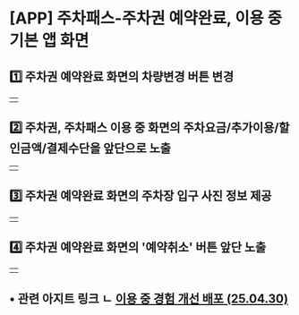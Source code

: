 # [APP] 주차패스-주차권 예약완료, 이용 중 기본 앱 화면

**1️⃣ 주차권 예약완료 화면의 차량변경 버튼 변경**
-------------------------------

|  |
| --- |
|  |

**2️⃣ 주차권, 주차패스 이용 중 화면의 주차요금/추가이용/할인금액/결제수단을 앞단으로 노출**
-------------------------------------------------------

|  |
| --- |
|  |

**3️⃣ 주차권 예약완료 화면의 주차장 입구 사진 정보 제공**
------------------------------------

|  |
| --- |
|  |

**4️⃣ 주차권 예약완료 화면의 '예약취소' 버튼 앞단 노출**
------------------------------------

|  |
| --- |
|  |

**• 관련 아지트 링크 ㄴ [이용 중 경험 개선 배포 (25.04.30)](https://ext.agit.in/g/300017093/wall/428232292)**
--------------------------------------------------------------------------------------------